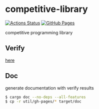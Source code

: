 # competitive-library

[![Actions Status](https://github.com/to-omer/competitive-library/workflows/verify/badge.svg)](https://github.com/to-omer/competitive-library/actions)
[![GitHub Pages](https://img.shields.io/static/v1?label=GitHub+Pages&message=+&color=brightgreen&logo=github)](https://to-omer.github.io/competitive-library/)

competitive programming library

## Verify
[here](crates/tools/verify/README.md)

## Doc
generate documentation with verify results
```sh
$ cargo doc --no-deps --all-features
$ cp -r util/gh-pages/* target/doc
```
